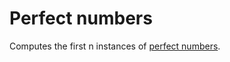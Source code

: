 # Perfect numbers

Computes the first n instances of [perfect numbers](https://en.wikipedia.org/wiki/Perfect_number).